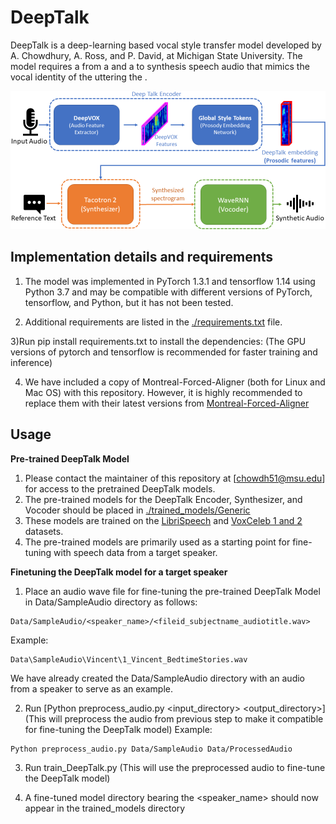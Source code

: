 
DeepTalk
===============================

DeepTalk is a deep-learning based vocal style transfer model developed by A. Chowdhury, A. Ross, and P. David, at Michigan State University.
The model requires a <reference audio> from a <target speaker> and a <sample text> to synthesis speech audio that mimics the vocal identity of the <target speaker> uttering the <sample text>. 

![DeepTalk Model](/images/DeepTalk.png)


## Implementation details and requirements

1) The model was implemented in PyTorch 1.3.1 and tensorflow 1.14 using Python 3.7 and may be compatible with different versions of PyTorch, tensorflow, and Python, but it has not been tested.

2) Additional requirements are listed in the [./requirements.txt](./requirements.txt) file. 

3)Run pip install requirements.txt to install the dependencies:
(The GPU versions of pytorch and tensorflow is recommended for faster training and inference)

4) We have included a copy of Montreal-Forced-Aligner (both for Linux and Mac OS) with this repository. However, it is highly recommended to replace them with their latest versions from
[Montreal-Forced-Aligner](http://www.robots.ox.ac.uk/~vgg/data/voxceleb/)

## Usage

**Pre-trained DeepTalk Model**

1) Please contact the maintainer of this repository at [chowdh51@msu.edu] for access to the pretrained DeepTalk models.
2) The pre-trained models for the DeepTalk Encoder, Synthesizer, and Vocoder should be placed in [./trained_models/Generic](./trained_models/Generic)
3) These models are trained on the [LibriSpeech](http://www.openslr.org/resources/12/train-other-500.tar.gz) and [VoxCeleb 1 and 2](http://www.robots.ox.ac.uk/~vgg/data/voxceleb/) datasets.
4) The pre-trained models are primarily used as a starting point for fine-tuning with speech data from a target speaker.

**Finetuning the DeepTalk model for a target speaker**

1) Place an audio wave file for fine-tuning the pre-trained DeepTalk Model in Data/SampleAudio directory as follows:
```
Data/SampleAudio/<speaker_name>/<fileid_subjectname_audiotitle.wav>
```
Example:
```
Data\SampleAudio\Vincent\1_Vincent_BedtimeStories.wav
```
We have already created the Data/SampleAudio directory with an audio from a speaker to serve as an example.

2) Run [Python preprocess_audio.py <input_directory> <output_directory>](This will preprocess the audio from previous step to make it compatible for fine-tuning the DeepTalk model)
Example: 
```
Python preprocess_audio.py Data/SampleAudio Data/ProcessedAudio
```

3) Run train_DeepTalk.py (This will use the preprocessed audio to fine-tune the DeepTalk model)

4) A fine-tuned model directory bearing the <speaker_name> should now appear in the trained_models directory

